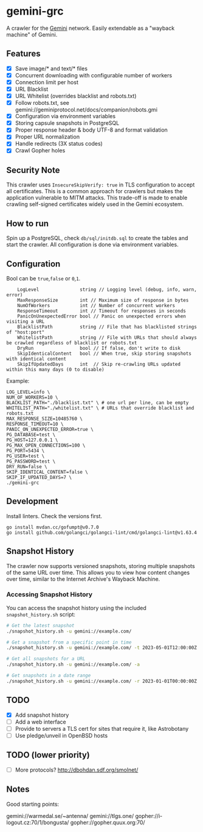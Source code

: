 # gemini-grc

A crawler for the [Gemini](https://en.wikipedia.org/wiki/Gemini_(protocol)) network.
Easily extendable as a "wayback machine" of Gemini.

## Features
- [x] Save image/* and text/* files
- [x] Concurrent downloading with configurable number of workers
- [x] Connection limit per host
- [x] URL Blacklist
- [x] URL Whitelist (overrides blacklist and robots.txt)
- [x] Follow robots.txt, see gemini://geminiprotocol.net/docs/companion/robots.gmi
- [x] Configuration via environment variables
- [x] Storing capsule snapshots in PostgreSQL
- [x] Proper response header & body UTF-8 and format validation
- [x] Proper URL normalization
- [x] Handle redirects (3X status codes)
- [x] Crawl Gopher holes

## Security Note
This crawler uses `InsecureSkipVerify: true` in TLS configuration to accept all certificates. This is a common approach for crawlers but makes the application vulnerable to MITM attacks. This trade-off is made to enable crawling self-signed certificates widely used in the Gemini ecosystem.

## How to run

Spin up a PostgreSQL, check `db/sql/initdb.sql` to create the tables and start the crawler.
All configuration is done via environment variables.

## Configuration

Bool can be `true`,`false` or `0`,`1`.

```text
	LogLevel               string // Logging level (debug, info, warn, error)
	MaxResponseSize        int // Maximum size of response in bytes
	NumOfWorkers           int // Number of concurrent workers
	ResponseTimeout        int // Timeout for responses in seconds
	PanicOnUnexpectedError bool // Panic on unexpected errors when visiting a URL
	BlacklistPath          string // File that has blacklisted strings of "host:port"
	WhitelistPath          string // File with URLs that should always be crawled regardless of blacklist or robots.txt
	DryRun                 bool // If false, don't write to disk
	SkipIdenticalContent   bool // When true, skip storing snapshots with identical content
	SkipIfUpdatedDays      int  // Skip re-crawling URLs updated within this many days (0 to disable)
```

Example:

```shell
LOG_LEVEL=info \
NUM_OF_WORKERS=10 \
BLACKLIST_PATH="./blacklist.txt" \ # one url per line, can be empty
WHITELIST_PATH="./whitelist.txt" \ # URLs that override blacklist and robots.txt
MAX_RESPONSE_SIZE=10485760 \
RESPONSE_TIMEOUT=10 \
PANIC_ON_UNEXPECTED_ERROR=true \
PG_DATABASE=test \
PG_HOST=127.0.0.1 \
PG_MAX_OPEN_CONNECTIONS=100 \
PG_PORT=5434 \
PG_USER=test \
PG_PASSWORD=test \
DRY_RUN=false \
SKIP_IDENTICAL_CONTENT=false \
SKIP_IF_UPDATED_DAYS=7 \
./gemini-grc
```

## Development

Install linters. Check the versions first.
```shell
go install mvdan.cc/gofumpt@v0.7.0
go install github.com/golangci/golangci-lint/cmd/golangci-lint@v1.63.4
```

## Snapshot History

The crawler now supports versioned snapshots, storing multiple snapshots of the same URL over time. This allows you to view how content changes over time, similar to the Internet Archive's Wayback Machine.

### Accessing Snapshot History

You can access the snapshot history using the included `snapshot_history.sh` script:

```bash
# Get the latest snapshot
./snapshot_history.sh -u gemini://example.com/

# Get a snapshot from a specific point in time
./snapshot_history.sh -u gemini://example.com/ -t 2023-05-01T12:00:00Z

# Get all snapshots for a URL
./snapshot_history.sh -u gemini://example.com/ -a

# Get snapshots in a date range
./snapshot_history.sh -u gemini://example.com/ -r 2023-01-01T00:00:00Z 2023-12-31T23:59:59Z
```

## TODO
- [x] Add snapshot history
- [ ] Add a web interface
- [ ] Provide to servers a TLS cert for sites that require it, like Astrobotany
- [ ] Use pledge/unveil in OpenBSD hosts

## TODO (lower priority)
- [ ] More protocols? http://dbohdan.sdf.org/smolnet/

## Notes
Good starting points:

gemini://warmedal.se/~antenna/
gemini://tlgs.one/
gopher://i-logout.cz:70/1/bongusta/
gopher://gopher.quux.org:70/